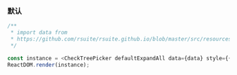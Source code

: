 ### 默认

<!--start-code-->

```js
/**
 * import data from
 * https://github.com/rsuite/rsuite.github.io/blob/master/src/resources/data/city.js
 */

const instance = <CheckTreePicker defaultExpandAll data={data} style={{ width: 280 }} />;
ReactDOM.render(instance);
```

<!--end-code-->
